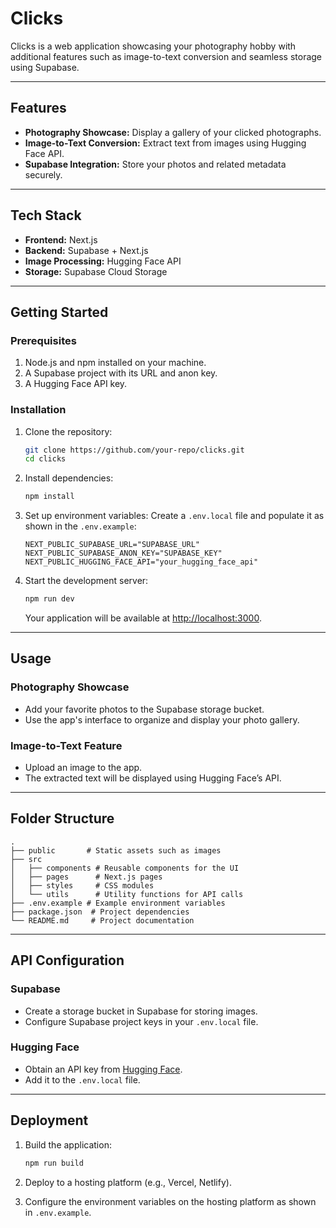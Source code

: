 # Clicks

Clicks is a web application showcasing your photography hobby with additional features such as image-to-text conversion and seamless storage using Supabase.

---

## Features

- **Photography Showcase:** Display a gallery of your clicked photographs.
- **Image-to-Text Conversion:** Extract text from images using Hugging Face API.
- **Supabase Integration:** Store your photos and related metadata securely.

---

## Tech Stack

- **Frontend:** Next.js
- **Backend:** Supabase + Next.js
- **Image Processing:** Hugging Face API
- **Storage:** Supabase Cloud Storage

---

## Getting Started

### Prerequisites

1. Node.js and npm installed on your machine.
2. A Supabase project with its URL and anon key.
3. A Hugging Face API key.

### Installation

1. Clone the repository:

   ```bash
   git clone https://github.com/your-repo/clicks.git
   cd clicks
   ```

2. Install dependencies:

   ```bash
   npm install
   ```

3. Set up environment variables:
   Create a `.env.local` file and populate it as shown in the `.env.example`:

   ```plaintext
   NEXT_PUBLIC_SUPABASE_URL="SUPABASE_URL"
   NEXT_PUBLIC_SUPABASE_ANON_KEY="SUPABASE_KEY"
   NEXT_PUBLIC_HUGGING_FACE_API="your_hugging_face_api"
   ```

4. Start the development server:

   ```bash
   npm run dev
   ```

   Your application will be available at [http://localhost:3000](http://localhost:3000).

---

## Usage

### Photography Showcase

- Add your favorite photos to the Supabase storage bucket.
- Use the app's interface to organize and display your photo gallery.

### Image-to-Text Feature

- Upload an image to the app.
- The extracted text will be displayed using Hugging Face’s API.

---

## Folder Structure

```
.
├── public       # Static assets such as images
├── src
│   ├── components # Reusable components for the UI
│   ├── pages      # Next.js pages
│   ├── styles     # CSS modules
│   └── utils      # Utility functions for API calls
├── .env.example # Example environment variables
├── package.json  # Project dependencies
└── README.md     # Project documentation
```

---

## API Configuration

### Supabase

- Create a storage bucket in Supabase for storing images.
- Configure Supabase project keys in your `.env.local` file.

### Hugging Face

- Obtain an API key from [Hugging Face](https://huggingface.co/).
- Add it to the `.env.local` file.

---

## Deployment

1. Build the application:

   ```bash
   npm run build
   ```

2. Deploy to a hosting platform (e.g., Vercel, Netlify).

3. Configure the environment variables on the hosting platform as shown in `.env.example`.
